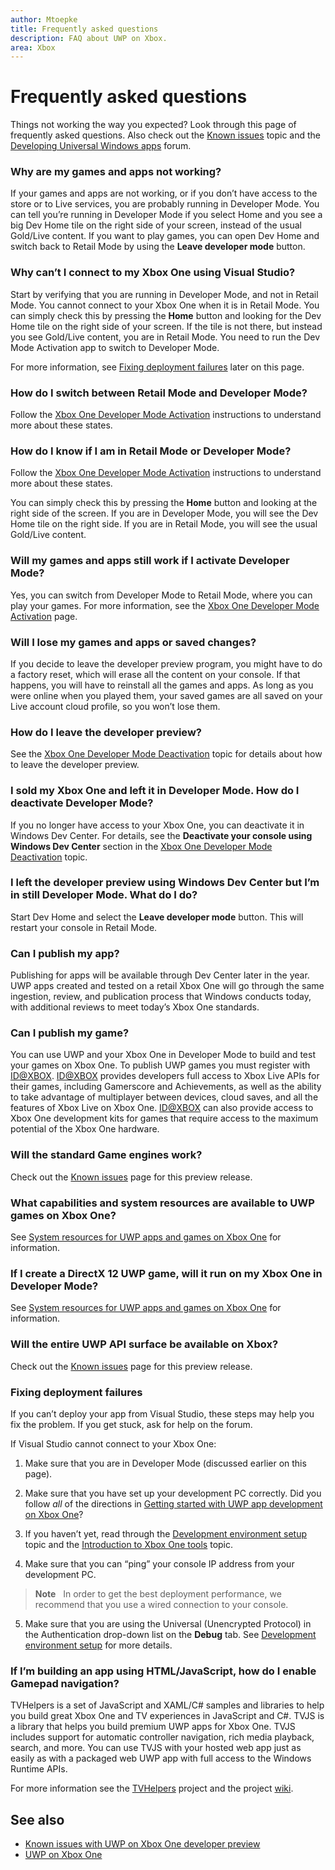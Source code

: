 ```yaml
---
author: Mtoepke
title: Frequently asked questions
description: FAQ about UWP on Xbox.
area: Xbox
---
```


# Frequently asked questions

Things not working the way you expected? Look through this page of frequently asked questions. Also check out the [Known issues](known-issues.md) topic and the [Developing Universal Windows apps](https://social.msdn.microsoft.com/Forums/windowsapps/en-US/home?forum=wpdevelop) forum. 

### Why are my games and apps not working?

If your games and apps are not working, or if you don’t have access to the store or to Live services, you are probably running in Developer Mode. You can tell you’re running in Developer Mode if you select Home and you see a big Dev Home tile on the right side of your screen, instead of the usual Gold/Live content. If you want to play games, you can open Dev Home and switch back to Retail Mode by using the **Leave developer mode** button.

### Why can’t I connect to my Xbox One using Visual Studio?

Start by verifying that you are running in Developer Mode, and not in Retail Mode. You cannot connect to your Xbox One when it is in Retail Mode. You can simply check this by pressing the **Home** button and looking for the Dev Home tile on the right side of your screen. If the tile is not there, but instead you see Gold/Live content, you are in Retail Mode. You need to run the Dev Mode Activation app to switch to Developer Mode.

For more information, see [Fixing deployment failures](frequently-asked-questions.md#fixing-deployment-failures) later on this page.

### How do I switch between Retail Mode and Developer Mode?

Follow the [Xbox One Developer Mode Activation](devkit-activation.md) instructions to understand more about these states.

### How do I know if I am in Retail Mode or Developer Mode?

Follow the [Xbox One Developer Mode Activation](devkit-activation.md) instructions to understand more about these states. 

You can simply check this by pressing the **Home** button and looking at the right side of the screen. If you are in Developer Mode, you will see the Dev Home tile on the right side. If you are in Retail Mode, you will see the usual Gold/Live content.

### Will my games and apps still work if I activate Developer Mode?

Yes, you can switch from Developer Mode to Retail Mode, where you can play your games. For more information, see the [Xbox One Developer Mode Activation](devkit-activation.md) page. 

<!-- > **CAUTION**&nbsp;&nbsp;The Xbox Developer Preview System Update includes experimental and early pre-release software. 
This means that some popular games and apps will not work as expected and you may experience occasional crashes and data loss. -->

### Will I lose my games and apps or saved changes?

If you decide to leave the developer preview program, you might have to do a factory reset, which will erase all the content on your console. If that happens, you will have to reinstall all the games and apps. As long as you were online when you played them, your saved games are all saved on your Live account cloud profile, so you won’t lose them.

### How do I leave the developer preview?

See the [Xbox One Developer Mode Deactivation](devkit-deactivation.md) topic for details about how to leave the developer preview.

### I sold my Xbox One and left it in Developer Mode. How do I deactivate Developer Mode?

If you no longer have access to your Xbox One, you can deactivate it in Windows Dev Center. For details, see the **Deactivate your console using Windows Dev Center** section in the [Xbox One Developer Mode Deactivation](devkit-deactivation.md#deactivate-your-console-through-windows-dev-center) topic.

### I left the developer preview using Windows Dev Center but I’m in still Developer Mode. What do I do?

Start Dev Home and select the **Leave developer mode** button. This will restart your console in Retail Mode. 

### Can I publish my app?

Publishing for apps will be available through Dev Center later in the year. UWP apps created and tested on a retail Xbox One will go through the same ingestion, review, and publication process that Windows conducts today, with additional reviews to meet today’s Xbox One standards.

### Can I publish my game?

You can use UWP and your Xbox One in Developer Mode to build and test your games on Xbox One. To publish UWP games you must register with [ID@XBOX](http://www.xbox.com/en-us/Developers/id). 
[ID@XBOX](http://www.xbox.com/en-us/Developers/id) provides developers full access to Xbox Live APIs for their games, including Gamerscore and Achievements, as well as the ability to take advantage of multiplayer between devices, cloud saves, and all the features of Xbox Live on Xbox One. 
[ID@XBOX](http://www.xbox.com/en-us/Developers/id) can also provide access to Xbox One development kits for games that require access to the maximum potential of the Xbox One hardware.

### Will the standard Game engines work?

Check out the [Known issues](known-issues.md) page for this preview release.

### What capabilities and system resources are available to UWP games on Xbox One? 

See [System resources for UWP apps and games on Xbox One](system-resource-allocation.md) for information.

### If I create a DirectX 12 UWP game, will it run on my Xbox One in Developer Mode?

See [System resources for UWP apps and games on Xbox One](system-resource-allocation.md) for information.

### Will the entire UWP API surface be available on Xbox?

Check out the [Known issues](known-issues.md) page for this preview release.

### Fixing deployment failures

If you can’t deploy your app from Visual Studio, these steps may help you fix the problem. If you get stuck, ask for help on the forum.

If Visual Studio cannot connect to your Xbox One:

1. Make sure that you are in Developer Mode (discussed earlier on this page).
2. Make sure that you have set up your development PC correctly. Did you follow *all* of the directions in [Getting started with UWP app development on Xbox One](getting-started.md)? 

3. If you haven’t yet, read through the [Development environment setup](development-environment-setup.md) topic and the [Introduction to Xbox One tools](introduction-to-xbox-tools.md) topic.

4. Make sure that you can “ping” your console IP address from your development PC.
> **Note**
            &nbsp;&nbsp;In order to get the best deployment performance, we recommend that you use a wired connection to your console.

5. Make sure that you are using the Universal (Unencrypted Protocol) in the Authentication drop-down list on the **Debug** tab. See [Development environment setup](development-environment-setup.md) for more details.

<!--6. Make sure you are not hitting a PIN pairing issue; see "Visual Studio/Xbox PIN pairing failures" in the [Known Issues](known-issues.md) topic.-->

<!--
If Visual Studio can connect, but deployment is failing (for example you get this error message: "DEP0700 : Registration of the app failed.(0x80073cf9)"):

1. Make sure that your app is not installed by uninstalling it from the Collections app in the Xbox One shell. 

> **Note**&nbsp;&nbsp;Uninstalling your app from Windows Device Portal (WDP) will not resolve the issue.

2. If your issues persist, uninstall your app or game in the Collections app, leave Developer Mode, restart to Retail Mode, and then switch back to Developer Mode. 
This will clear Dev Storage.

3. If your issues persist, follow the steps above and then use **Reset and keep my games & apps** to delete any stored state on your Xbox One. 
Go to Settings > System > Console info & updates > Reset console, and select the **Reset and keep my games & apps** button.

> **Caution**&nbsp;&nbsp;Doing this will delete all saved settings on your Xbox One including wireless settings, user accounts and any game progress that has not been saved to cloud storage.

> **Caution**&nbsp;&nbsp;DO NOT select the **Reset and remove everything** button.
This will delete all of your games, apps, settings and content, deactivate Developer Mode, and remove you console from the Developer Preview group.
-->

### If I’m building an app using HTML/JavaScript, how do I enable Gamepad navigation?

TVHelpers is a set of JavaScript and XAML/C# samples and libraries to help you build great Xbox One and TV experiences in JavaScript and C#. TVJS is a library that helps you build premium UWP apps for Xbox One. TVJS includes support for automatic controller navigation, rich media playback, search, and more. You can use TVJS with your hosted web app just as easily as with a packaged web UWP app with full access to the Windows Runtime APIs.

For more information see the [TVHelpers](https://github.com/Microsoft/TVHelpers) project and the project [wiki](https://github.com/Microsoft/TVHelpers/wiki).

## See also
- [Known issues with UWP on Xbox One developer preview](known-issues.md)
- [UWP on Xbox One](index.md)


<!--HONumber=Jun16_HO2-->


